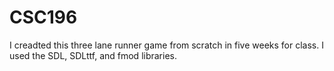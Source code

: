 # CSC196

I creadted this three lane runner game from scratch in five weeks for class.
I used the SDL, SDLttf, and fmod libraries.
